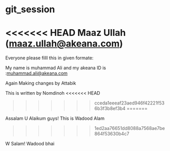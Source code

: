 # git_session
<<<<<<< HEAD
Maaz Ullah (maaz.ullah@akeana.com)
=======

Everyone please filll this in given formate:


My name is muhammad Ali and my akeana ID is  :muhammad.ali@akeana.com


Again Making changes by Attabik

This is written by Nomdinoh
<<<<<<< HEAD
>>>>>>> cceda1eeeaf23aed946f42221f536b3f3b8ef3b4
=======

Assalam U Alaikum guys! This is Wadood Alam
>>>>>>> 1ed2aa76651dd8088a7568ae7be864f53630b4c7

W Salam! Wadood bhai